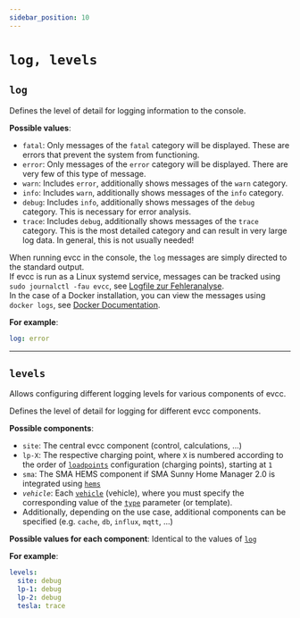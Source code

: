 ```yaml
---
sidebar_position: 10
---
```


# `log, levels`

## `log`

Defines the level of detail for logging information to the console.

**Possible values**:

- `fatal`: Only messages of the `fatal` category will be displayed. These are errors that prevent the system from functioning.
- `error`: Only messages of the `error` category will be displayed. There are very few of this type of message.
- `warn`: Includes `error`, additionally shows messages of the `warn` category.
- `info`: Includes `warn`, additionally shows messages of the `info` category.
- `debug`: Includes `info`, additionally shows messages of the `debug` category. This is necessary for error analysis.
- `trace`: Includes `debug`, additionally shows messages of the `trace` category. This is the most detailed category and can result in very large log data. In general, this is not usually needed!

When running evcc in the console, the `log` messages are simply directed to the standard output.  
If evcc is run as a Linux systemd service, messages can be tracked using `sudo journalctl -fau evcc`, see [Logfile zur Fehleranalyse](/docs/guides/setup#how-do-i-create-a-log-file-for-error-analysis).  
In the case of a Docker installation, you can view the messages using `docker logs`, see [Docker Documentation](https://docs.docker.com/config/containers/logging/).

**For example**:

```yaml
log: error
```

---

## `levels`

Allows configuring different logging levels for various components of evcc.

Defines the level of detail for logging for different evcc components.

**Possible components**:

- `site`: The central evcc component (control, calculations, ...)
- `lp-X`: The respective charging point, where `X` is numbered according to the order of [`loadpoints`](loadpoints) configuration (charging points), starting at `1`
- `sma`: The SMA HEMS component if SMA Sunny Home Manager 2.0 is integrated using [`hems`](hems)
- _`vehicle`_: Each [`vehicle`](vehicles) (vehicle), where you must specify the corresponding value of the [`type`](vehicles#type) parameter (or template).
- Additionally, depending on the use case, additional components can be specified (e.g. `cache`, `db`, `influx`, `mqtt`, ...)

**Possible values for each component**: Identical to the values of [`log`](#log)

**For example**:

```yaml
levels:
  site: debug
  lp-1: debug
  lp-2: debug
  tesla: trace
```
